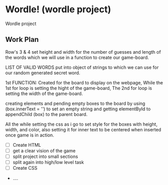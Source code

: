 # Wordle! (wordle project)


Wordle project

## Work Plan

Row's 3 & 4 set height and width for the number of guesses and length of the words which we will use in a function to create our game-board.

LIST OF VALID WORDS put into object of strings to which we can use for our random generated secret word.

 1st FUNCTION: Created for the board to display on the webpage, While the 1st for loop is setting the hight of the game-board, The 2nd for loop is setting the width of the game-board.

 creating elements and pending empty boxes to the board by using (box.innerText = '') to set an empty string and getting elementById to appendChild (box) to the parent board.

 All the while setting the css as i go to set style for the boxes with height, width, and color, also setting it for inner text to be centered when inserted once game is in action.



- [ ] Create HTML
- [ ] get a clear vision of the game
- [ ] split project into small sections
- [ ] split again into high/low level task
- [ ] Create CSS
- ....

